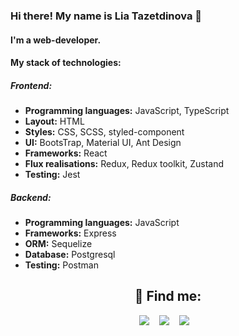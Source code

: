 ### Hi there! My name is Lia Tazetdinova 🌚
#### I'm a web-developer.

#### My stack of technologies:
##### Frontend:
- **Programming languages:**  JavaScript, TypeScript 
- **Layout:** HTML
- **Styles:** CSS, SCSS, styled-component
- **UI:** BootsTrap, Material UI, Ant Design 
- **Frameworks:** React
- **Flux realisations:** Redux, Redux toolkit, Zustand
- **Testing:** Jest
##### Backend:
- **Programming languages:** JavaScript
- **Frameworks:** Express
- **ORM:** Sequelize
- **Database:** Postgresql
- **Testing:** Postman


<h2 align="center">💬 Find me:</h2>
<p align="center" align='right'>
  <a target="_blank"href="mailto:davaispi@gmail.com"><img src="https://img.shields.io/badge/Gmail-20232A?style=for-the-badge&logo=gmail" /></a>&nbsp;&nbsp;&nbsp;
  <a target="_blank"href="https://t.me/nunespi"><img src="https://img.shields.io/badge/Telegram-20232A?style=for-the-badge&logo=telegram" /></a>&nbsp;&nbsp;&nbsp;
  <a target="_blank"href="https://www.linkedin.com/in/lia-tazetdinova/"><img src="https://img.shields.io/badge/Linkedin-20232A?style=for-the-badge&logo=linkedin" /></a>&nbsp;&nbsp;&nbsp;
</p>
